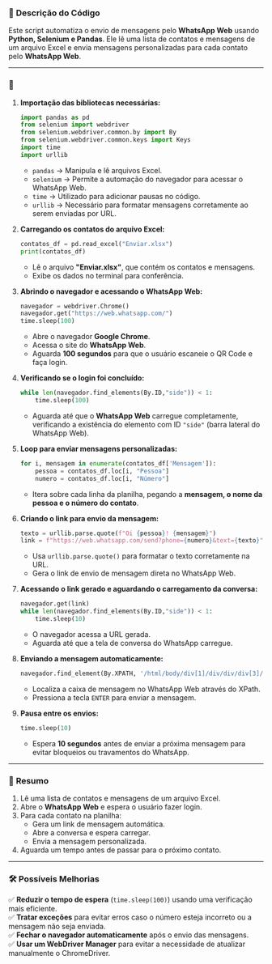 
### 📌 **Descrição do Código**
Este script automatiza o envio de mensagens pelo **WhatsApp Web** usando **Python, Selenium e Pandas**. Ele lê uma lista de contatos e mensagens de um arquivo Excel e envia mensagens personalizadas para cada contato pelo **WhatsApp Web**.

---

### 📌

1. **Importação das bibliotecas necessárias:**  
   ```python
   import pandas as pd
   from selenium import webdriver
   from selenium.webdriver.common.by import By
   from selenium.webdriver.common.keys import Keys
   import time
   import urllib
   ```
   - `pandas` → Manipula e lê arquivos Excel.  
   - `selenium` → Permite a automação do navegador para acessar o WhatsApp Web.  
   - `time` → Utilizado para adicionar pausas no código.  
   - `urllib` → Necessário para formatar mensagens corretamente ao serem enviadas por URL.  

2. **Carregando os contatos do arquivo Excel:**  
   ```python
   contatos_df = pd.read_excel("Enviar.xlsx")
   print(contatos_df)
   ```
   - Lê o arquivo **"Enviar.xlsx"**, que contém os contatos e mensagens.  
   - Exibe os dados no terminal para conferência.  

3. **Abrindo o navegador e acessando o WhatsApp Web:**  
   ```python
   navegador = webdriver.Chrome()
   navegador.get("https://web.whatsapp.com/")
   time.sleep(100)
   ```
   - Abre o navegador **Google Chrome**.  
   - Acessa o site do **WhatsApp Web**.  
   - Aguarda **100 segundos** para que o usuário escaneie o QR Code e faça login.  

4. **Verificando se o login foi concluído:**  
   ```python
   while len(navegador.find_elements(By.ID,"side")) < 1:
       time.sleep(100)
   ```
   - Aguarda até que o **WhatsApp Web** carregue completamente, verificando a existência do elemento com ID `"side"` (barra lateral do WhatsApp Web).  

5. **Loop para enviar mensagens personalizadas:**  
   ```python
   for i, mensagem in enumerate(contatos_df['Mensagem']):
       pessoa = contatos_df.loc[i, "Pessoa"]
       numero = contatos_df.loc[i, "Número"]
   ```
   - Itera sobre cada linha da planilha, pegando a **mensagem, o nome da pessoa e o número do contato**.  

6. **Criando o link para envio da mensagem:**  
   ```python
   texto = urllib.parse.quote(f"Oi {pessoa}! {mensagem}")
   link = f"https://web.whatsapp.com/send?phone={numero}&text={texto}"
   ```
   - Usa `urllib.parse.quote()` para formatar o texto corretamente na URL.  
   - Gera o link de envio de mensagem direta no WhatsApp Web.  

7. **Acessando o link gerado e aguardando o carregamento da conversa:**  
   ```python
   navegador.get(link)
   while len(navegador.find_elements(By.ID,"side")) < 1:
       time.sleep(10)
   ```
   - O navegador acessa a URL gerada.  
   - Aguarda até que a tela de conversa do WhatsApp carregue.  

8. **Enviando a mensagem automaticamente:**  
   ```python
   navegador.find_element(By.XPATH, '/html/body/div[1]/div/div/div[3]/div/div[4]/div/footer/div[1]/div/span/div/div[2]/div[1]/div[2]/div/p').send_keys(Keys.ENTER)
   ```
   - Localiza a caixa de mensagem no WhatsApp Web através do XPath.  
   - Pressiona a tecla `ENTER` para enviar a mensagem.  

9. **Pausa entre os envios:**  
   ```python
   time.sleep(10)
   ```
   - Espera **10 segundos** antes de enviar a próxima mensagem para evitar bloqueios ou travamentos do WhatsApp.  

---

### 📌 **Resumo**
1. Lê uma lista de contatos e mensagens de um arquivo Excel.  
2. Abre o **WhatsApp Web** e espera o usuário fazer login.  
3. Para cada contato na planilha:
   - Gera um link de mensagem automática.  
   - Abre a conversa e espera carregar.  
   - Envia a mensagem personalizada.  
4. Aguarda um tempo antes de passar para o próximo contato.  

---

### 🛠 **Possíveis Melhorias**
✅ **Reduzir o tempo de espera** (`time.sleep(100)`) usando uma verificação mais eficiente.  
✅ **Tratar exceções** para evitar erros caso o número esteja incorreto ou a mensagem não seja enviada.  
✅ **Fechar o navegador automaticamente** após o envio das mensagens.  
✅ **Usar um WebDriver Manager** para evitar a necessidade de atualizar manualmente o ChromeDriver.  
